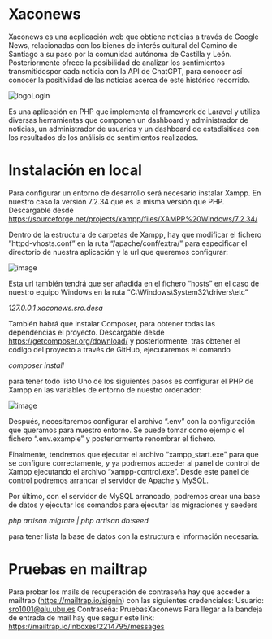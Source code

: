 # Xaconews
Xaconews es una acplicación web que obtiene noticias a través de Google News, relacionadas con los bienes de interés cultural del Camino de Santiago a su paso por la comunidad autónoma de Castilla y León. Posteriormente ofrece la posibilidad de  analizar los sentimientos transmitidospor cada noticia con la API de ChatGPT, para conocer así conocer la positividad de las noticias acerca de este histórico recorrido.

![logoLogin](https://github.com/sro1001/xaconews/assets/44772062/60d517ce-603f-49fc-93c7-99d9efec3b27)


Es una aplicación en PHP que implementa el framework de Laravel y utiliza diversas herramientas que componen un dashboard y administrador de noticias, un administrador de usuarios y un dashboard de estadísiticas con los resultados de los análisis de sentimientos realizados.

# Instalación en local

Para configurar un entorno de desarrollo será necesario instalar Xampp. En nuestro caso la versión 7.2.34 que es la misma versión que PHP. Descargable desde https://sourceforge.net/projects/xampp/files/XAMPP%20Windows/7.2.34/

Dentro de la estructura de carpetas de Xampp, hay que modificar el fichero ”httpd-vhosts.conf” en la ruta “/apache/conf/extra/” para especificar el directorio de nuestra aplicación y la url que queremos configurar:
 
![image](https://github.com/sro1001/xaconews/assets/44772062/2afb1f71-3c7b-40a0-bd44-72e8a291d9d8)

Esta url también tendrá que ser añadida en el fichero “hosts” en el caso de nuestro equipo Windows en la ruta “C:\Windows\System32\drivers\etc”

*127.0.0.1   xaconews.sro.desa*

También habrá que instalar Composer, para obtener todas las dependencias el proyecto. Descargable desde https://getcomposer.org/download/ y posteriormente, tras obtener el código del proyecto a través de GitHub, ejecutaremos el comando

*composer install*

para tener todo listo
Uno de los siguientes pasos es configurar el PHP de Xampp en las variables de entorno de nuestro ordenador:

![image](https://github.com/sro1001/xaconews/assets/44772062/33ebdaa2-2cac-421d-839c-d5891a129a97)

 
Después, necesitaremos configurar el archivo “.env” con la configuración que queramos para nuestro entorno. Se puede tomar como ejemplo el fichero “.env.example” y posteriormente renombrar el fichero. 

Finalmente, tendremos que ejecutar el archivo “xampp_start.exe” para que se configure correctamente, y ya podremos acceder al panel de control de Xampp ejecutando el archivo “xampp-control.exe”. Desde este panel de control podremos arrancar el servidor de Apache y MySQL.

Por último, con el servidor de MySQL arrancado, podremos crear una base de datos y ejecutar los comandos para ejecutar las migraciones y seeders 

*php artisan migrate | php artisan db:seed*

para tener lista la base de datos con la estructura e información necesaria.

# Pruebas en mailtrap
Para probar los mails de recuperación de contraseña hay que acceder a mailtrap (https://mailtrap.io/signin) con las siguientes credenciales:
Usuario: sro1001@alu.ubu.es
Contraseña: PruebasXaconews
Para llegar a la bandeja de entrada de mail hay que seguir este link: https://mailtrap.io/inboxes/2214795/messages

